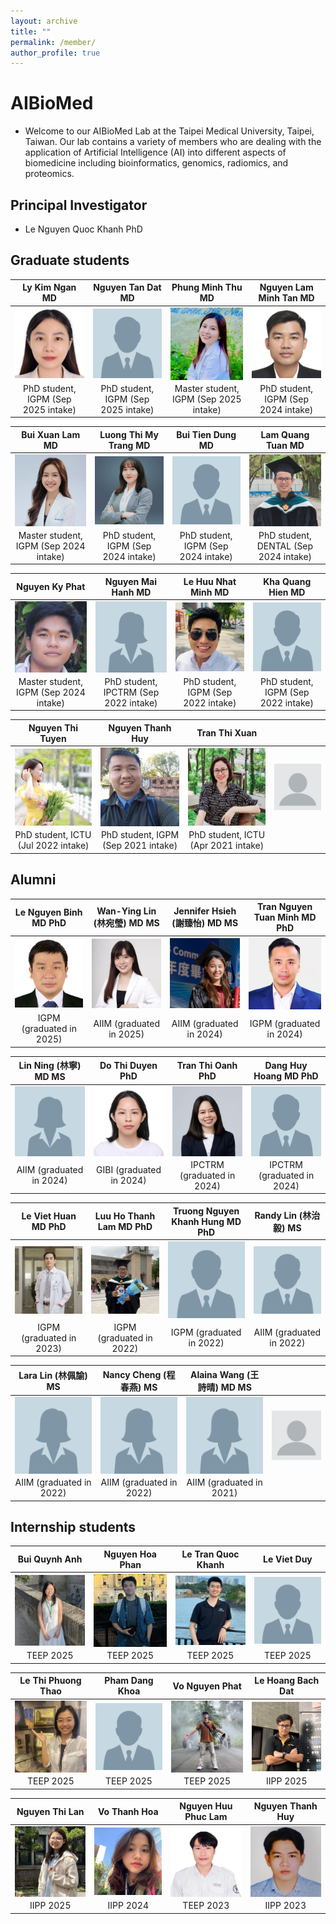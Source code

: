```yaml
---
layout: archive
title: ""
permalink: /member/
author_profile: true
---
```


# AIBioMed
* Welcome to our AIBioMed Lab at the Taipei Medical University, Taipei, Taiwan. Our lab contains a variety of members who are dealing with the application of Artificial Intelligence (AI) into different aspects of biomedicine including bioinformatics, genomics, radiomics, and proteomics.

## Principal Investigator
* Le Nguyen Quoc Khanh PhD

## Graduate students

| Ly Kim Ngan MD | Nguyen Tan Dat MD | Phung Minh Thu MD | Nguyen Lam Minh Tan MD | 
| :-------------: | :-------------: | :-----: | :-----: |
| <img align="center" src="/images/ngan.jpg" width="200px"> | <img align="center" src="/images/male.png" width="200px"> | <img align="center" src="/images/thu.jpg" width="200px"> | <img align="center" src="/images/tan.jpg" width="200px"> |
| PhD student, IGPM (Sep 2025 intake) | PhD student, IGPM (Sep 2025 intake) | Master student, IGPM (Sep 2025 intake) | PhD student, IGPM (Sep 2024 intake) |

| Bui Xuan Lam MD | Luong Thi My Trang MD | Bui Tien Dung MD | Lam Quang Tuan MD | 
| :-------------: | :-------------: | :-----: | :-----: |
| <img align="center" src="/images/xuan_lam.jpg" width="200px"> | <img align="center" src="/images/mytrang.jpg" width="200px"> | <img align="center" src="/images/male.png" width="200px"> | <img align="center" src="/images/tuan.jpg" width="200px"> |
| Master student, IGPM (Sep 2024 intake) | PhD student, IGPM (Sep 2024 intake) | PhD student, IGPM (Sep 2024 intake) | PhD student, DENTAL (Sep 2024 intake) |

| Nguyen Ky Phat | Nguyen Mai Hanh MD | Le Huu Nhat Minh MD | Kha Quang Hien MD | 
| :-------------: | :-------------: | :-----: | :-----: |
| <img align="center" src="/images/phat.jpg" width="200px"> | <img align="center" src="/images/female.png" width="200px"> | <img align="center" src="/images/minh_le.jpg" width="200px"> | <img align="center" src="/images/male.png" width="200px"> |
| Master student, IGPM (Sep 2024 intake) | PhD student, IPCTRM (Sep 2022 intake) | PhD student, IGPM (Sep 2022 intake) | PhD student, IGPM (Sep 2022 intake) |

| Nguyen Thi Tuyen | Nguyen Thanh Huy | Tran Thi Xuan |  |
| :-------------: | :-------------: | :-----: | :-----: |
| <img align="center" src="/images/tuyen.jpg" width="200px"> | <img align="center" src="/images/huy.jpg" width="200px"> | <img align="center" src="/images/xuan.jpg" width="200px"> | <img align="center" src="/images/profile.png" width="200px"> |
| PhD student, ICTU (Jul 2022 intake) | PhD student, IGPM (Sep 2021 intake) | PhD student, ICTU (Apr 2021 intake) |  |

## Alumni

| Le Nguyen Binh MD PhD | Wan-Ying Lin (林宛瑩) MD MS | Jennifer Hsieh (謝臻怡) MD MS | Tran Nguyen Tuan Minh MD PhD |
| :-------------: | :-------------: | :-----: | :-----: |
| <img align="center" src="/images/binh.jpg" width="200px"> | <img align="center" src="/images/wy.jpg" width="200px"> | <img align="center" src="/images/jen.jpg" width="200px"> | <img align="center" src="/images/tuan_minh.jpg" width="200px"> |
| IGPM (graduated in 2025) | AIIM (graduated in 2025) | AIIM (graduated in 2024) | IGPM (graduated in 2024) |

| Lin Ning (林寧) MD MS | Do Thi Duyen PhD | Tran Thi Oanh PhD | Dang Huy Hoang MD PhD |
| :-------------: | :-------------: | :-----: | :-----: |
| <img align="center" src="/images/female.png" width="200px"> | <img align="center" src="/images/duyen.jpg" width="200px"> | <img align="center" src="/images/oanh.jpg" width="200px"> | <img align="center" src="/images/male.png" width="200px"> |
| AIIM (graduated in 2024) | GIBI (graduated in 2024) | IPCTRM (graduated in 2024) | IPCTRM (graduated in 2024) |

| Le Viet Huan MD PhD | Luu Ho Thanh Lam MD PhD | Truong Nguyen Khanh Hung MD PhD | Randy Lin (林治毅) MS |
| :-------------: | :-------------: | :-----: | :-----: |
| <img align="center" src="/images/huan.jpg" width="200px"> | <img align="center" src="/images/lam.jpg" width="200px"> | <img align="center" src="/images/male.png" width="200px"> | <img align="center" src="/images/male.png" width="200px"> |
| IGPM (graduated in 2023) | IGPM (graduated in 2022) | IGPM (graduated in 2022) | AIIM (graduated in 2022) |

| Lara Lin (林佩諭) MS | Nancy Cheng (程春燕) MS | Alaina Wang (王詩晴) MD MS |  |
| :-------------: | :-------------: | :-----: | :-----: |
| <img align="center" src="/images/female.png" width="200px"> | <img align="center" src="/images/female.png" width="200px"> | <img align="center" src="/images/female.png" width="200px"> | <img align="center" src="/images/profile.png" width="200px"> |
| AIIM (graduated in 2022) | AIIM (graduated in 2022) | AIIM (graduated in 2021) |  |

## Internship students

| Bui Quynh Anh | Nguyen Hoa Phan | Le Tran Quoc Khanh | Le Viet Duy |
| :-------------: | :-------------: | :-----: | :-----: |
| <img align="center" src="/images/quynhanh.jpg" width="200px"> | <img align="center" src="/images/phan.jpg" width="200px"> | <img align="center" src="/images/khanhle.jpg" width="200px"> | <img align="center" src="/images/male.png" width="200px"> |
| TEEP 2025 | TEEP 2025 | TEEP 2025 | TEEP 2025 |

| Le Thi Phuong Thao | Pham Dang Khoa | Vo Nguyen Phat | Le Hoang Bach Dat |
| :-------------: | :-------------: | :-----: | :-----: |
| <img align="center" src="/images/thao.jpg" width="200px"> | <img align="center" src="/images/male.png" width="200px"> | <img align="center" src="/images/vnphat.jpg" width="200px"> | <img align="center" src="/images/dat.jpg" width="200px"> |
| TEEP 2025 | TEEP 2025 | TEEP 2025 | IIPP 2025 |

| Nguyen Thi Lan | Vo Thanh Hoa | Nguyen Huu Phuc Lam | Nguyen Thanh Huy |
| :-------------: | :-------------: | :-----: | :-----: |
| <img align="center" src="/images/lan.jpg" width="200px"> | <img align="center" src="/images/thanh_hoa.jpg" width="200px"> | <img align="center" src="/images/phuc_lam.jpg" width="200px"> | <img align="center" src="/images/thanh_huy.jpg" width="200px"> |
| IIPP 2025 | IIPP 2024 | TEEP 2023 | IIPP 2023 |